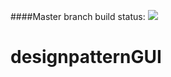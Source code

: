####Master branch build status: 
![](https://travis-ci.org/imperiumzigna/designpatternGUI.svg?branch=master)

# designpatternGUI
